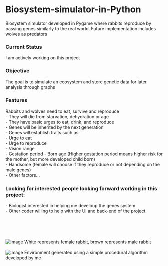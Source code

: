 # Biosystem-simulator-in-Python
Biosystem simulator developed in Pygame where rabbits reproduce by passing genes similarly to the real world. Future implementation includes wolves as predators

<h3>Current Status</h3>
I am actively working on this project

<h3>Objective</h3>
The goal is to simulate an ecosystem and store genetic data for later analysis through graphs

<h3>Features</h3>
Rabbits and wolves need to eat, survive and reproduce  <br>
  - They will die from starvation, dehydration or age  <br>
  - They have basic urges to eat, drink, and reproduce  <br>
  - Genes will be inherited by the next generation  <br>
  - Genes will establish traits such as:  <br>
        - Urge to eat  <br>
        - Urge to reproduce  <br>
        - Vision range  <br>
        - Gestation period - Born age (Higher gestation period means higher risk for the mother, but more developed child born)  <br>
        - Handsome (female will choose if they reproduce or not depending on the male genes)  <br>
        - Other factors...  <br>

<h3>Looking for interested people looking forward working in this project:</h3>
  - Biologist interested in helping me develoup the genes system  <br>
  - Other coder willing to help with the UI and back-end of the project

<br><br>
<br><br>
![image](https://github.com/user-attachments/assets/432d56e9-bbe2-47fa-99eb-d14a7b635482)
  White represents female rabbit, brown represents male rabbit
<br><br>
![image](https://github.com/user-attachments/assets/2d8f86a7-42f9-4d75-9bec-9932068437e6)
  Environment generated using a simple procedural algorithm developed by me
